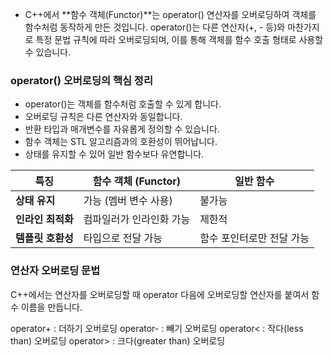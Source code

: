* C++에서 **함수 객체(Functor)**는 operator() 연산자를 오버로딩하여 객체를 함수처럼 동작하게 만든 것입니다. operator()는 다른 연산자(+, - 등)와 마찬가지로 특정 문법 규칙에 따라 오버로딩되며, 이를 통해 객체를 함수 호출 형태로 사용할 수 있습니다.

### operator() 오버로딩의 핵심 정리
- operator()는 객체를 함수처럼 호출할 수 있게 합니다.
- 오버로딩 규칙은 다른 연산자와 동일합니다.
- 반환 타입과 매개변수를 자유롭게 정의할 수 있습니다.
- 함수 객체는 STL 알고리즘과의 호환성이 뛰어납니다.
- 상태를 유지할 수 있어 일반 함수보다 유연합니다.

| 특징                | 함수 객체 (Functor)                  | 일반 함수                  |
|---------------------|--------------------------------------|---------------------------|
| **상태 유지**       | 가능 (멤버 변수 사용)                | 불가능                    |
| **인라인 최적화**   | 컴파일러가 인라인화 가능              | 제한적                    |
| **템플릿 호환성**   | 타입으로 전달 가능                    | 함수 포인터로만 전달 가능 |

### 연산자 오버로딩 문법
C++에서는 연산자를 오버로딩할 때
operator 다음에 오버로딩할 연산자를 붙여서 함수 이름을 만듭니다.

operator+ : 더하기 오버로딩
operator- : 빼기 오버로딩
operator< : 작다(less than) 오버로딩
operator> : 크다(greater than) 오버로딩